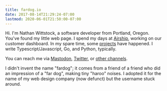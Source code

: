 ```yaml
---
title: fardog.io
date: 2017-08-14T21:29:24-07:00
lastmod: 2020-06-01T21:50:00-07:00
---
```


Hi. I'm Nathan Wittstock, a software developer from Portland, Oregon. You've
found my little web page. I spend my days at [Airship][ua], working on our
customer dashboard. In my spare time, some [projects][] have happened. I write
Typescript/Javascript, Go, and Python, typically.

You can reach me via [Mastodon][], [Twitter][], or [other channels][contact].

I didn't invent the name "fardog"; it comes from a friend of a friend who did an
impression of a "far dog", making tiny "haroo" noises. I adopted it for the name
of my web design company (now defunct) but the username stuck around.

[ua]: https://www.airship.com
[projects]: ./projects/
[twitter]: https://twitter.com/milkandtang
[mastodon]: https://mastodon.social/@fardog
[contact]: ./contact/
